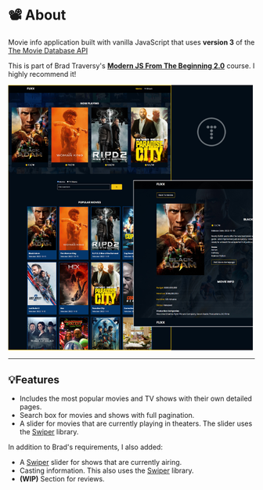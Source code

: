 # 📽️ About

Movie info application built with vanilla JavaScript that uses **version 3** of the [The Movie Database API](https://developers.themoviedb.org/3)

This is part of Brad Traversy's [**Modern JS From The Beginning 2.0**](https://www.traversymedia.com/modern-javascript-2-0) course. I highly recommend it!

<img src="images/screen.jpg" alt="Screenshot" width="500">

---

## 💡Features

- Includes the most popular movies and TV shows with their own detailed pages.
- Search box for movies and shows with full pagination.
- A slider for movies that are currently playing in theaters. The slider uses the [Swiper](https://swiperjs.com) library.

In addition to Brad's requirements, I also added:

- A [Swiper](https://swiperjs.com) slider for shows that are currently airing.
- Casting information. This also uses the [Swiper](https://swiperjs.com) library.
- **(WIP)** Section for reviews.
